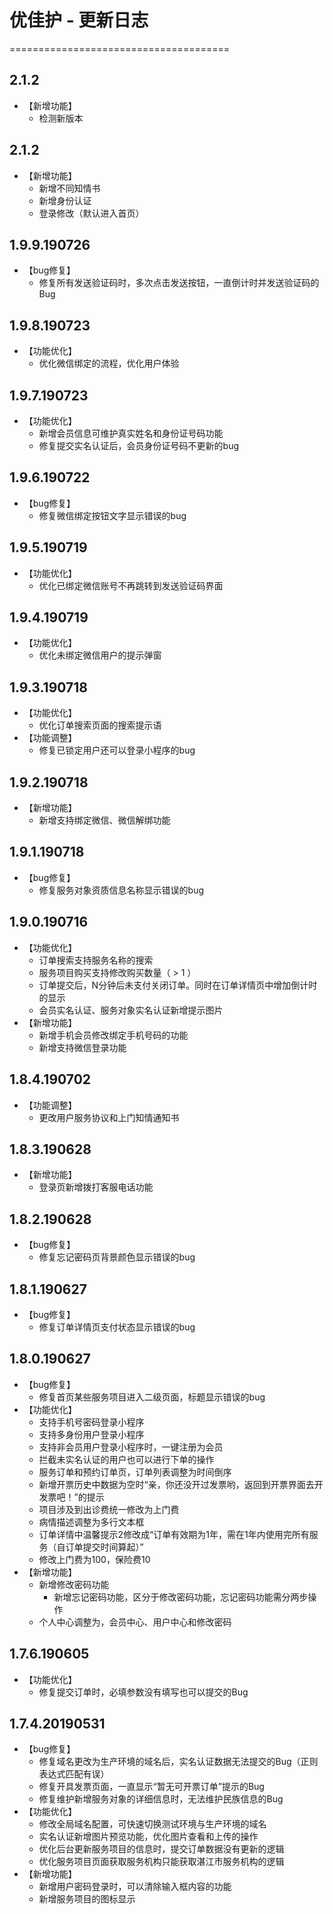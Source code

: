 # 优佳护 - 更新日志
======================================

## 2.1.2
* 【新增功能】
  + 检测新版本

## 2.1.2
* 【新增功能】
  + 新增不同知情书
  + 新增身份认证
  + 登录修改（默认进入首页）

## 1.9.9.190726
* 【bug修复】
  + 修复所有发送验证码时，多次点击发送按钮，一直倒计时并发送验证码的Bug

## 1.9.8.190723
* 【功能优化】
  + 优化微信绑定的流程，优化用户体验

## 1.9.7.190723
* 【功能优化】
  + 新增会员信息可维护真实姓名和身份证号码功能
  + 修复提交实名认证后，会员身份证号码不更新的bug

## 1.9.6.190722
* 【bug修复】
  + 修复微信绑定按钮文字显示错误的bug

## 1.9.5.190719
* 【功能优化】
  + 优化已绑定微信账号不再跳转到发送验证码界面

## 1.9.4.190719
* 【功能优化】
  + 优化未绑定微信用户的提示弹窗

## 1.9.3.190718
* 【功能优化】
  + 优化订单搜索页面的搜索提示语
* 【功能调整】
  + 修复已锁定用户还可以登录小程序的bug

## 1.9.2.190718
* 【新增功能】
  + 新增支持绑定微信、微信解绑功能

## 1.9.1.190718
* 【bug修复】
  + 修复服务对象资质信息名称显示错误的bug

## 1.9.0.190716
* 【功能优化】
  + 订单搜索支持服务名称的搜索
  + 服务项目购买支持修改购买数量（ > 1 ）
  + 订单提交后，N分钟后未支付关闭订单。同时在订单详情页中增加倒计时的显示
  + 会员实名认证、服务对象实名认证新增提示图片
* 【新增功能】
  + 新增手机会员修改绑定手机号码的功能
  + 新增支持微信登录功能

## 1.8.4.190702
* 【功能调整】
  + 更改用户服务协议和上门知情通知书

## 1.8.3.190628
* 【新增功能】
  + 登录页新增拨打客服电话功能

## 1.8.2.190628
* 【bug修复】
  + 修复忘记密码页背景颜色显示错误的bug

## 1.8.1.190627
* 【bug修复】
  + 修复订单详情页支付状态显示错误的bug

## 1.8.0.190627
* 【bug修复】
  + 修复首页某些服务项目进入二级页面，标题显示错误的bug
* 【功能优化】
	+ 支持手机号密码登录小程序
	+ 支持多身份用户登录小程序
	+ 支持非会员用户登录小程序时，一键注册为会员
	+ 拦截未实名认证的用户也可以进行下单的操作
	+ 服务订单和预约订单页，订单列表调整为时间倒序
	+ 新增开票历史中数据为空时“亲，你还没开过发票哟，返回到开票界面去开发票吧！”的提示
	+ 项目涉及到出诊费统一修改为上门费
	+ 病情描述调整为多行文本框
	+ 订单详情中温馨提示2修改成“订单有效期为1年，需在1年内使用完所有服务（自订单提交时间算起）”
	+ 修改上门费为100，保险费10
* 【新增功能】
  + 新增修改密码功能
	+ 新增忘记密码功能，区分于修改密码功能，忘记密码功能需分两步操作
  + 个人中心调整为，会员中心、用户中心和修改密码

## 1.7.6.190605
* 【功能优化】
	+ 修复提交订单时，必填参数没有填写也可以提交的Bug

## 1.7.4.20190531
* 【bug修复】
  + 修复域名更改为生产环境的域名后，实名认证数据无法提交的Bug（正则表达式匹配有误）
  + 修复开具发票页面，一直显示“暂无可开票订单”提示的Bug
  + 修复维护新增服务对象的详细信息时，无法维护民族信息的Bug
* 【功能优化】
  + 修改全局域名配置，可快速切换测试环境与生产环境的域名
  + 实名认证新增图片预览功能，优化图片查看和上传的操作
  + 优化后台更新服务项目的信息时，提交订单数据没有更新的逻辑
  + 优化服务项目页面获取服务机构只能获取湛江市服务机构的逻辑
* 【新增功能】
  + 新增用户密码登录时，可以清除输入框内容的功能
  + 新增服务项目的图标显示
